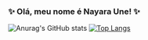 ###  ✨ Olá, meu nome é Nayara Une! ✨



![Anurag's GitHub stats](https://github-readme-stats.vercel.app/api?username=nayaraune&show_icons=true&theme=radical) 
[![Top Langs](https://github-readme-stats.vercel.app/api/top-langs/?username=nayaraune&layout=compact&theme=radical)](https://github.com/anuraghazra/github-readme-stats)



<!--
**nayaraune/nayaraune** is a ✨ _special_ ✨ repository because its `README.md` (this file) appears on your GitHub profile.

Here are some ideas to get you started:

- 🔭 I’m currently working on ...
- 🌱 I’m currently learning ...
- 👯 I’m looking to collaborate on ...
- 🤔 I’m looking for help with ...
- 💬 Ask me about ...
- 📫 How to reach me: ...
- 😄 Pronouns: ...
- ⚡ Fun fact: ...
-->

